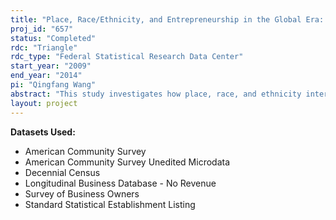 ```yaml
---
title: "Place, Race/Ethnicity, and Entrepreneurship in the Global Era: A Comparative Analysis "
proj_id: "657"
status: "Completed"
rdc: "Triangle"
rdc_type: "Federal Statistical Research Data Center"
start_year: "2009"
end_year: "2014"
pi: "Qingfang Wang"
abstract: "This study investigates how place, race, and ethnicity intertwine to produce the spatial division of ethnic enterprises in different types of metropolitan areas in the U.S.—established immigration gateways versus newly emergent immigration destinations. The project uses the Survey of Business Owners (SBO), Business Register, Longitudinal Business Database, and Decennial Long Form data to address the following questions: (1) what are the characteristics of ethnic entrepreneurs and ethnic enterprises and how do they differ by group and by region, and (2) how are ethnic minority owned enterprises socially and spatially embedded in each urban context, and (3) what are the impacts of place on the presence and performance of ethnic enterprises. This project will benefit U.S. Census Bureau programs by an investigation of variation in survey nonresponse in the SBO across ethnic groups (sampling frames), across economic charac­teristics of firms, and across geographic areas. Thus this study will increase the Census Bureau’s understanding of the quality of the SBO data, help improve imputations for nonresponse, and potentially help improve the sampling frame for the SBO. The study will also aid the preparation of estimates and characteristics of the Hispanic and Asian sub-group populations and help minimize problems of missed and inaccurately represented subpopulations in the decennial census. Results from this project will help the Census Bureau to design and appropriately target bilingual forms, provide telephone assistance and telephone self-response options, and will thereby improve the accuracy and reduce the costs of conducting the census."
layout: project
---
```


**Datasets Used:**

  - American Community Survey 
  - American Community Survey Unedited Microdata 
  - Decennial Census 
  - Longitudinal Business Database - No Revenue 
  - Survey of Business Owners 
  - Standard Statistical Establishment Listing 

